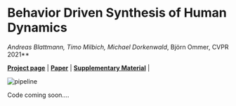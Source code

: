# Behavior Driven Synthesis of Human Dynamics
***Andreas Blattmann*, Timo Milbich*, Michael Dorkenwald*, Björn Ommer,  CVPR 2021**

[**Project page**](https://compvis.github.io/behavior-driven-video-synthesis/) | 
[**Paper**](XX) | 
[**Supplementary Material**](XX) |

![pipeline](https://github.com/CompVis/content-style-disentangled-ST/blob/gh-pages/images/pipeline_5x_v3_cropped.jpg "Method pipeline")

Code coming soon....
